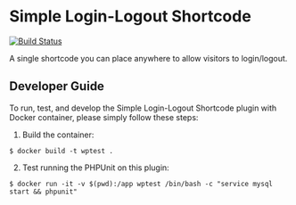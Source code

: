 Simple Login-Logout Shortcode
=============================

[![Build Status](https://travis-ci.org/prontotools/login-logout-shortcode.svg?branch=develop)](https://travis-ci.org/prontotools/login-logout-shortcode)

A single shortcode you can place anywhere to allow visitors to login/logout.

Developer Guide
---------------

To run, test, and develop the Simple Login-Logout Shortcode plugin with Docker container, please simply follow these steps:

1. Build the container:

  `$ docker build -t wptest .`
 
2. Test running the PHPUnit on this plugin:

  `$ docker run -it -v $(pwd):/app wptest /bin/bash -c "service mysql start && phpunit"`
